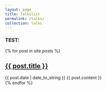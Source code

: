 ```yaml
---
layout: page
title: Talkslist
permalink: /talks/
collection: talks
---
```


### TEST:

{% for post in site.posts %}
<article>
        <h1><a href="{{ post.url }}">{{ post.title }}</a></h1>
        <time datetime="{{ post.date | date: "%Y-%m-%d" }}">
                {{ post.date | date_to_string }}
        </time>
        {{ post.content }}
</article>
{% endfor %}


